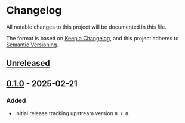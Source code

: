 # Changelog

All notable changes to this project will be documented in this file.

The format is based on [Keep a Changelog](https://keepachangelog.com/en/1.0.0/),
and this project adheres to [Semantic Versioning](https://semver.org/spec/v2.0.0.html).

## [Unreleased]

## [0.1.0] - 2025-02-21

### Added

- Initial release tracking upstream version `0.7.0`.

[Unreleased]: https://github.com/giantswarm/cloud-provider-proxmox-app/compare/v0.1.0...HEAD
[0.1.0]: https://github.com/giantswarm/cloud-provider-proxmox-app/releases/tag/v0.1.0
